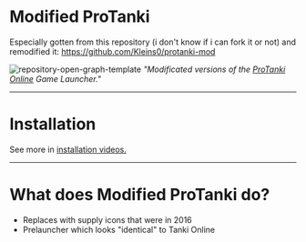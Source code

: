# Modified ProTanki
Especially gotten from this repository (i don't know if i can fork it or not) and remodified it: https://github.com/Kleins0/protanki-mod

![repository-open-graph-template](https://user-images.githubusercontent.com/113231787/213106117-bb2c8fa8-4427-46d8-a5ba-eca84d6250aa.png)
<i>"Modificated versions of the <a href="https://protanki.online">ProTanki Online</a> Game Launcher."</i>
____
# Installation
See more in <a href="https://www.youtube.com/watch?v=igAmb5755zg">installation videos.</a>
____
# What does Modified ProTanki do?
+ Replaces with supply icons that were in 2016
+ Prelauncher which looks "identical" to Tanki Online
